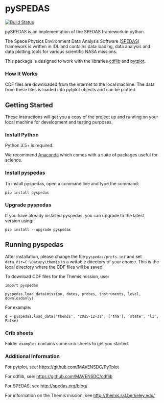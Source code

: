 
# pySPEDAS
[![Build Status](https://travis-ci.com/spedas/pyspedas.svg?branch=master)](https://travis-ci.com/spedas/pyspedas)

pySPEDAS is an implementation of the SPEDAS framework in python. 

The Space Physics Environment Data Analysis Software ([SPEDAS](http://spedas.org/wiki)) framework is written in IDL and contains data loading, data analysis and data plotting tools for various scientific NASA missions.   

This package is designed to work with the libraries [cdflib](https://github.com/MAVENSDC/cdflib) and [pytplot](https://github.com/MAVENSDC/PyTplot).

### How It Works

CDF files are downloaded from the internet to the local machine. 
The data from these files is loaded into pytplot objects and can be plotted. 

## Getting Started

These instructions will get you a copy of the project up and running on your local machine for development and testing purposes.

### Install Python

Python 3.5+ is required.  

We recommend [Anaconda](https://www.continuum.io/downloads/) which comes with a suite of packages useful for science. 

### Install pyspedas

To install pyspedas, open a command line and type the command:

`pip install pyspedas`

### Upgrade pyspedas

If you have already installed pyspedas, you can upgrade to the latest version using:

`pip install --upgrade pyspedas`


## Running pyspedas

After installation, please change the file `pyspedas/prefs.ini` and set `data_dir=C:\Datapy\themis` to a writable directory of your choice. This is the local directory where the CDF files will be saved. 

To download CDF files for the Themis mission, use: 

`import pyspedas`

`pyspedas.load_data(mission, dates, probes, instruments, level, downloadonly)`

For example: 

`d = pyspedas.load_data('themis', '2015-12-31', ['tha'], 'state', 'l1', False)`

### Crib sheets

Folder `examples` contains some crib sheets to get you started. 


### Additional Information

For pytplot, see: https://github.com/MAVENSDC/PyTplot

For cdflib, see: https://github.com/MAVENSDC/cdflib

For SPEDAS, see http://spedas.org/blog/

For information on the Themis mission, see http://themis.ssl.berkeley.edu/ 

